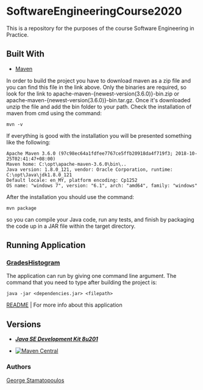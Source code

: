 # SoftwareEngineeringCourse2020
This is a repository for the purposes of the course Software Engineering in Practice.

## Built With 

* [Maven](https://maven.apache.org/download.cgi)

In order to build the project you have to download maven as a zip file and you can find this file in the link above. Only the binaries are required, so look for the link to apache-maven-{newest-version(3.6.0)}-bin.zip or apache-maven-{newest-version(3.6.0)}-bin.tar.gz. Once it's downloaded unzip the file and add the bin folder to your path. Check the installation of maven from cmd using the command: 
```
mvn -v
```

If everything is good with the installation you will be presented something like the following:
```
Apache Maven 3.6.0 (97c98ec64a1fdfee7767ce5ffb20918da4f719f3; 2018-10-25T02:41:47+08:00)
Maven home: C:\opt\apache-maven-3.6.0\bin\..
Java version: 1.8.0_121, vendor: Oracle Corporation, runtime: C:\opt\Java\jdk1.8.0_121
Default locale: en_MY, platform encoding: Cp1252
OS name: "windows 7", version: "6.1", arch: "amd64", family: "windows"
```

After the installation you should use the command: 
```
mvn package 
```
so you can compile your Java code, run any tests, and finish by packaging the code up in a JAR file within the target directory.

## Running Application


### [GradesHistogram](seip2019/gradeshistogram/README.md)
The application can run by giving one command line argument.
The command that you need to type after building the project is:
```
java -jar <dependencies.jar> <filepath>
```
[README](seip2019/gradeshistogram/README.md) | For more info about this application


## Versions

* ***[Java SE Development Kit 8u201](https://www.oracle.com/technetwork/java/javase/downloads/jdk8-downloads-2133151.html)***

* [![Maven Central](https://img.shields.io/maven-central/v/org.apache.maven/apache-maven.svg?label=Maven%20Central)](https://search.maven.org/#search%7Cgav%7C1%7Cg%3A%22org.apache.maven%22%20AND%20a%3A%22apache-maven%22)

### Authors

[George Stamatopoulos](https://github.com/Stam21)

